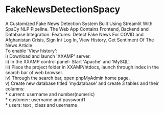 # FakeNewsDetectionSpacy
A Customized Fake News Detection System Built Using Streamlit With SpaCy NLP Pipeline. The Web App Contains Frontend, Backend and Database Integration. Features: Detect Fake News For COVID and Afghanistan Crisis, Sign In/ Log In, View History, Get Sentiment Of The News Article\
To enable 'View history':\
    i) Download and launch 'XXAMP' server.\
   ii) In the XXAMP control panel- Start 'Apache' and 'MySQL'.\
  iii) Place the project folder in XXAMP/htdocs, launch through index in the search bar of web browser.\
   iv) Through the search bar, open phpMyAdmin home page.\
    v) Create new database titled 'mydatabase' and create 3 tables and their columns:\
    * current: username and number(numeric)\
    * customer: username and password1\
    * users: text , class and username
 
